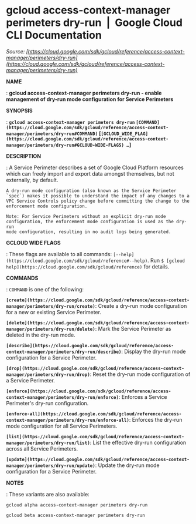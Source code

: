 # gcloud access-context-manager perimeters dry-run  |  Google Cloud CLI Documentation

*Source: [https://cloud.google.com/sdk/gcloud/reference/access-context-manager/perimeters/dry-run](https://cloud.google.com/sdk/gcloud/reference/access-context-manager/perimeters/dry-run)*

**NAME**

: **gcloud access-context-manager perimeters dry-run - enable management of dry-run mode configuration for Service Perimeters**

**SYNOPSIS**

: **`gcloud access-context-manager perimeters dry-run` `[COMMAND](https://cloud.google.com/sdk/gcloud/reference/access-context-manager/perimeters/dry-run#COMMAND)` [`[GCLOUD_WIDE_FLAG](https://cloud.google.com/sdk/gcloud/reference/access-context-manager/perimeters/dry-run#GCLOUD-WIDE-FLAGS) …`]**

**DESCRIPTION**

: A Service Perimeter describes a set of Google Cloud Platform resources which can
freely import and export data amongst themselves, but not externally, by
default.

```
A dry-run mode configuration (also known as the Service Perimeter
`spec`) makes it possible to understand the impact of any changes to a
VPC Service Controls policy change before committing the change to the
enforcement mode configuration.
```

```
Note: For Service Perimeters without an explicit dry-run mode
configuration, the enforcement mode configuration is used as the dry-run
mode configuration, resulting in no audit logs being generated.
```

**GCLOUD WIDE FLAGS**

: These flags are available to all commands: `[--help](https://cloud.google.com/sdk/gcloud/reference#--help)`.
Run `$ [gcloud help](https://cloud.google.com/sdk/gcloud/reference)` for details.

**COMMANDS**

: ``COMMAND`` is one of the following:

**`[create](https://cloud.google.com/sdk/gcloud/reference/access-context-manager/perimeters/dry-run/create)`**:
Create a dry-run mode configuration for a new or existing Service Perimeter.

**`[delete](https://cloud.google.com/sdk/gcloud/reference/access-context-manager/perimeters/dry-run/delete)`**:
Mark the Service Perimeter as deleted in the dry-run mode.

**`[describe](https://cloud.google.com/sdk/gcloud/reference/access-context-manager/perimeters/dry-run/describe)`**:
Display the dry-run mode configuration for a Service Perimeter.

**`[drop](https://cloud.google.com/sdk/gcloud/reference/access-context-manager/perimeters/dry-run/drop)`**:
Reset the dry-run mode configuration of a Service Perimeter.

**`[enforce](https://cloud.google.com/sdk/gcloud/reference/access-context-manager/perimeters/dry-run/enforce)`**:
Enforces a Service Perimeter's dry-run configuration.

**`[enforce-all](https://cloud.google.com/sdk/gcloud/reference/access-context-manager/perimeters/dry-run/enforce-all)`**:
Enforces the dry-run mode configuration for all Service Perimeters.

**`[list](https://cloud.google.com/sdk/gcloud/reference/access-context-manager/perimeters/dry-run/list)`**:
List the effective dry-run configuration across all Service Perimeters.

**`[update](https://cloud.google.com/sdk/gcloud/reference/access-context-manager/perimeters/dry-run/update)`**:
Update the dry-run mode configuration for a Service Perimeter.

**NOTES**

: These variants are also available:

```
gcloud alpha access-context-manager perimeters dry-run
```

```
gcloud beta access-context-manager perimeters dry-run
```
